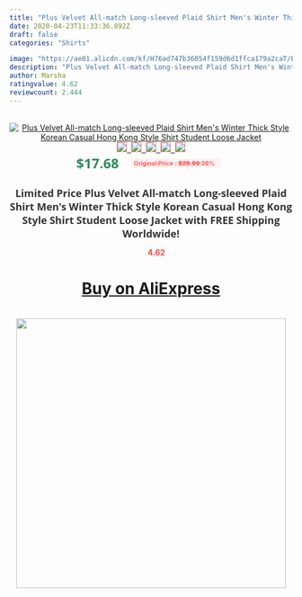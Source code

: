 ```yaml
---
title: "Plus Velvet All-match Long-sleeved Plaid Shirt Men's Winter Thick Style Korean Casual Hong Kong Style Shirt Student Loose Jacket"
date: 2020-04-23T11:33:36.892Z
draft: false
categories: "Shirts"

image: "https://ae01.alicdn.com/kf/H76ad747b36054f159d6d1ffca179a2caT/Plus-Velvet-All-match-Long-sleeved-Plaid-Shirt-Men-s-Winter-Thick-Style-Korean-Casual-Hong.jpg"
description: "Plus Velvet All-match Long-sleeved Plaid Shirt Men's Winter Thick Style Korean Casual Hong Kong Style Shirt Student Loose Jacket"
author: Marsha
ratingvalue: 4.62
reviewcount: 2.444
---
```

<br>
<div style="text-align: center;">
<a href="https://s.click.aliexpress.com/e/_AbujFn" target="_blank" rel="nofollow noopener noreferrer"><img alt="Plus Velvet All-match Long-sleeved Plaid Shirt Men's Winter Thick Style Korean Casual Hong Kong Style Shirt Student Loose Jacket" class="magnifier-image" src="https://ae01.alicdn.com/kf/H76ad747b36054f159d6d1ffca179a2caT/Plus-Velvet-All-match-Long-sleeved-Plaid-Shirt-Men-s-Winter-Thick-Style-Korean-Casual-Hong.jpg_640x640.jpg">
<br>
<img style="border:1px solid salmon" src="https://ae01.alicdn.com/kf/H76ad747b36054f159d6d1ffca179a2caT/Plus-Velvet-All-match-Long-sleeved-Plaid-Shirt-Men-s-Winter-Thick-Style-Korean-Casual-Hong.jpg_120x120.jpg">&nbsp;&nbsp;<img style="border:1px solid salmon" src="https://ae01.alicdn.com/kf/He9cba764cedb4e1d9f0aad84b666c4e5e/Plus-Velvet-All-match-Long-sleeved-Plaid-Shirt-Men-s-Winter-Thick-Style-Korean-Casual-Hong.jpg_120x120.jpg">&nbsp;&nbsp;<img style="border:1px solid salmon" src="https://ae01.alicdn.com/kf/H7764ca6d6f0243ef8880fb3beb94e9b2i/Plus-Velvet-All-match-Long-sleeved-Plaid-Shirt-Men-s-Winter-Thick-Style-Korean-Casual-Hong.jpg_120x120.jpg">&nbsp;&nbsp;<img style="border:1px solid salmon" src="https://ae01.alicdn.com/kf/Ha78731c22d5c4da1872b04d2c3669bd2H/Plus-Velvet-All-match-Long-sleeved-Plaid-Shirt-Men-s-Winter-Thick-Style-Korean-Casual-Hong.jpg_120x120.jpg">&nbsp;&nbsp;<img style="border:1px solid salmon" src="https://ae01.alicdn.com/kf/H06ce21959d8645df898282d09ed07773o/Plus-Velvet-All-match-Long-sleeved-Plaid-Shirt-Men-s-Winter-Thick-Style-Korean-Casual-Hong.jpg_120x120.jpg"></a></div><br0>
<div style="text-align: center;"><span style="background-color: white; border: 0px; box-sizing: border-box; color: seagreen; display: inline-block; font-family: &quot;open sans&quot; , &quot;arial&quot; , &quot;helvetica&quot; , sans-serif , &quot;heiti&quot;; font-size: 24px; font-stretch: inherit; font-weight: 700; line-height: inherit; margin: 0px 10px 0px 0px; padding: 0px; vertical-align: middle;">$17.68 </span>
<span style="background: rgb(255 , 241 , 241); border-radius: 3px; border: 0px; box-sizing: border-box; color: #ff4747; display: inline-block; font-family: inherit; font-size: 12px; font-stretch: inherit; font-style: inherit; font-variant: inherit; font-weight: 600; line-height: inherit; margin: 0px; padding: 2px 5px; transform: scale(0.9); vertical-align: middle;">Original Price : <b style="text-decoration: line-through;">$28.99 </b> 39%&nbsp;&nbsp;</span></div>
<h1 style="color: #333333; display: inline-block; font-family: &quot;open sans&quot; , &quot;arial&quot; , &quot;helvetica&quot; , sans-serif , &quot;heiti&quot;; font-size: 18px; font-stretch: inherit; font-weight: 700; text-align: center;">Limited Price Plus Velvet All-match Long-sleeved Plaid Shirt Men's Winter Thick Style Korean Casual Hong Kong Style Shirt Student Loose Jacket with FREE Shipping Worldwide!</h1>
<div style="color: #ff4747; text-align: center;">
<img src="https://4.bp.blogspot.com/-M0ZcTcb-5uY/XleCXlxnR4I/AAAAAAAAAEc/OrjgMkXV1oMQFaCRZj5HQwOCBcu3w1FegCPcBGAYYCw/s1600/star.png" style="height: 15px;">&nbsp;<b>4.62</b></div>
<div class="button_cont" align="center"><a class="buynow_a" href="https://s.click.aliexpress.com/e/_AbujFn" target="_blank" rel="nofollow noopener noreferrer"><H1>Buy on AliExpress</H1></a></div><br>
<div class="separator" style="clear: both; text-align: center;">
<img src="https://lh3.googleusercontent.com/-pTy5HemUv9M/XlePHvY0dAI/AAAAAAAAAE4/0nX5iRUoIWY8eMW9Dpxeirr157OZliDIgCLcBGAsYHQ/s1600/badge.gif" width="480">
</div>
